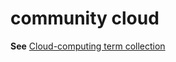 # community cloud

**See** [Cloud-computing term collection](~/a-z-word-list-term-collections/term-collections/cloud-computing-terms.md)
